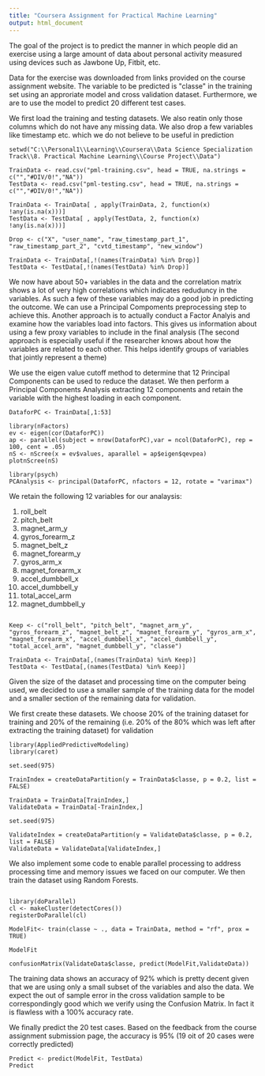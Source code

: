 ```yaml
---
title: "Coursera Assignment for Practical Machine Learning"
output: html_document
---
```


The goal of the project is to predict the manner in which people did an exercise using a large amount of data about personal activity measured using devices such as Jawbone Up, Fitbit, etc.

Data for the exercise was downloaded from links provided on the course assignment website. The variable to be predicted is "classe" in the training set using an approriate model and cross validation dataset. Furthermore, we are to use the model to predict 20 different test cases.

We first load the training and testing datasets. We also reatin only those columns which do not have any missing data. We also drop a few variables like timestamp etc. which we do not believe to be useful in prediction

```{r}
setwd("C:\\Personal1\\Learning\\Coursera\\Data Science Specialization Track\\8. Practical Machine Learning\\Course Project\\Data")

TrainData <- read.csv("pml-training.csv", head = TRUE, na.strings = c("","#DIV/0!","NA"))
TestData <- read.csv("pml-testing.csv", head = TRUE, na.strings = c("","#DIV/0!","NA"))

TrainData <- TrainData[ , apply(TrainData, 2, function(x) !any(is.na(x)))]
TestData <- TestData[ , apply(TestData, 2, function(x) !any(is.na(x)))]

Drop <- c("X", "user_name", "raw_timestamp_part_1", "raw_timestamp_part_2", "cvtd_timestamp", "new_window")

TrainData <- TrainData[,!(names(TrainData) %in% Drop)]
TestData <- TestData[,!(names(TestData) %in% Drop)]
```

We now have about 50+ variables in the data and the correlation matrix shows a lot of very high correlations which indicates reduduncy in the variables. As such a few of these variables may do a good job in predicting the outcome. We can use a Principal Compoments preprocessing step to achieve this. Another approach is to actually conduct a Factor Analyis and examine how the variables load into factors. This gives us information about using a few proxy variables to include in the final analysis (The second approach is especially useful if the researcher knows about how the variables are related to each other. This helps identify groups of variables that jointly represent a theme)

We use the eigen value cutoff method to determine that 12 Principal Components can be used to reduce the dataset. We then perform a Principal Components Analysis extracting 12 components and retain the variable with the highest loading in each component.

```{r}
DataforPC <- TrainData[,1:53]

library(nFactors)
ev <- eigen(cor(DataforPC))
ap <- parallel(subject = nrow(DataforPC),var = ncol(DataforPC), rep = 100, cent = .05)
nS <- nScree(x = ev$values, aparallel = ap$eigen$qevpea)
plotnScree(nS)

library(psych)
PCAnalysis <- principal(DataforPC, nfactors = 12, rotate = "varimax")
```

We retain the following 12 variables for our analaysis:

1. roll_belt 
2. pitch_belt 
3. magnet_arm_y 
4. gyros_forearm_z 
5. magnet_belt_z 
6. magnet_forearm_y 
7. gyros_arm_x 
8. magnet_forearm_x 
9. accel_dumbbell_x 
10. accel_dumbbell_y 
11. total_accel_arm 
12. magnet_dumbbell_y

```{r}

Keep <- c("roll_belt", "pitch_belt", "magnet_arm_y", "gyros_forearm_z", "magnet_belt_z", "magnet_forearm_y", "gyros_arm_x", "magnet_forearm_x", "accel_dumbbell_x", "accel_dumbbell_y", 
"total_accel_arm", "magnet_dumbbell_y", "classe")

TrainData <- TrainData[,(names(TrainData) %in% Keep)]
TestData <- TestData[,(names(TestData) %in% Keep)]
```

Given the size of the dataset and processing time on the computer being used, we decided to use a smaller sample of the training data for the model and a smaller section of the remaining data for validation.

We first create these datasets. We choose 20% of the training dataset for training and 20% of the remaining (i.e. 20% of the 80% which was left after extracting the training dataset) for validation

```{r}
library(AppliedPredictiveModeling)
library(caret)

set.seed(975)

TrainIndex = createDataPartition(y = TrainData$classe, p = 0.2, list = FALSE)

TrainData = TrainData[TrainIndex,]
ValidateData = TrainData[-TrainIndex,]

set.seed(975)

ValidateIndex = createDataPartition(y = ValidateData$classe, p = 0.2, list = FALSE)
ValidateData = ValidateData[ValidateIndex,]
```

We also implement some code to enable parallel processing to address processing time and memory issues we faced on our computer. We then train the dataset using Random Forests. 

```{r}

library(doParallel)
cl <- makeCluster(detectCores())
registerDoParallel(cl)

ModelFit<- train(classe ~ ., data = TrainData, method = "rf", prox = TRUE)

ModelFit

confusionMatrix(ValidateData$classe, predict(ModelFit,ValidateData))
```

The training data shows an accuracy of 92% which is pretty decent given that we are using only a small subset of the variables and also the data. We expect the out of sample error in the cross validation sample to be correspondingly good which we verify using the Confusion Matrix. In fact it is flawless with a 100% accuracy rate.

We finally predict the 20 test cases. Based on the feedback from the course assignment submission page, the accuracy is 95% (19 oit of 20 cases were correctly predicted)

```{r}
Predict <- predict(ModelFit, TestData)
Predict
```